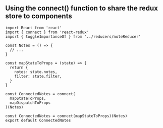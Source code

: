 ## Using the connect() function to share the redux store to components


```
import React from 'react'
import { connect } from 'react-redux'
import { toggleImportanceOf } from '../reducers/noteReducer'

const Notes = () => {
  // ...
}

const mapStateToProps = (state) => {
  return {
    notes: state.notes,
    filter: state.filter,
  }
}

const ConnectedNotes = connect(
  mapStateToProps,
  mapDispatchToProps
)(Notes)

const ConnectedNotes = connect(mapStateToProps)(Notes)
export default ConnectedNotes
```